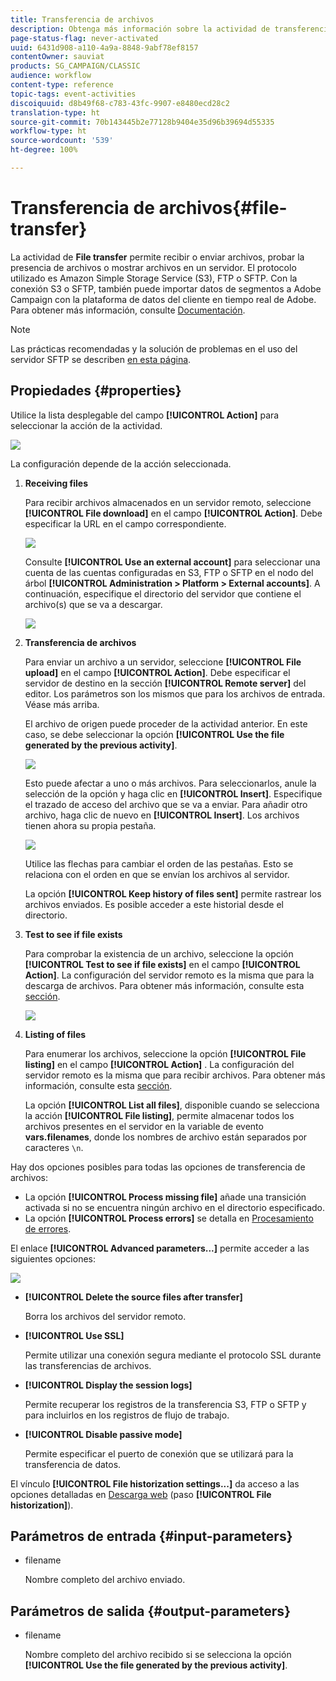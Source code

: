 ```yaml
---
title: Transferencia de archivos
description: Obtenga más información sobre la actividad de transferencia de archivos.
page-status-flag: never-activated
uuid: 6431d908-a110-4a9a-8848-9abf78ef8157
contentOwner: sauviat
products: SG_CAMPAIGN/CLASSIC
audience: workflow
content-type: reference
topic-tags: event-activities
discoiquuid: d8b49f68-c783-43fc-9907-e8480ecd28c2
translation-type: ht
source-git-commit: 70b143445b2e77128b9404e35d96b39694d55335
workflow-type: ht
source-wordcount: '539'
ht-degree: 100%

---
```



# Transferencia de archivos{#file-transfer}

La actividad de **File transfer** permite recibir o enviar archivos, probar la presencia de archivos o mostrar archivos en un servidor. El protocolo utilizado es Amazon Simple Storage Service (S3), FTP o SFTP.
Con la conexión S3 o SFTP, también puede importar datos de segmentos a Adobe Campaign con la plataforma de datos del cliente en tiempo real de Adobe. Para obtener más información, consulte [Documentación](https://docs.adobe.com/content/help/es-ES/experience-platform/rtcdp/destinations/destinations-cat/adobe-destinations/adobe-campaign-destination.html).

>[!NOTE]
>
>Las prácticas recomendadas y la solución de problemas en el uso del servidor SFTP se describen [en esta página](../../platform/using/sftp-server-usage.md).

## Propiedades {#properties}

Utilice la lista desplegable del campo **[!UICONTROL Action]** para seleccionar la acción de la actividad.

![](assets/file_transfert_action.png)

La configuración depende de la acción seleccionada.

1. **Receiving files**

   Para recibir archivos almacenados en un servidor remoto, seleccione **[!UICONTROL File download]** en el campo **[!UICONTROL Action]**. Debe especificar la URL en el campo correspondiente.

   ![](assets/file_transfert_edit.png)

   Consulte **[!UICONTROL Use an external account]** para seleccionar una cuenta de las cuentas configuradas en S3, FTP o SFTP en el nodo del árbol **[!UICONTROL Administration > Platform > External accounts]**. A continuación, especifique el directorio del servidor que contiene el archivo(s) que se va a descargar.

   ![](assets/file_transfert_edit_external.png)

1. **Transferencia de archivos**

   Para enviar un archivo a un servidor, seleccione **[!UICONTROL File upload]** en el campo **[!UICONTROL Action]**. Debe especificar el servidor de destino en la sección **[!UICONTROL Remote server]** del editor. Los parámetros son los mismos que para los archivos de entrada. Véase más arriba.

   El archivo de origen puede proceder de la actividad anterior. En este caso, se debe seleccionar la opción **[!UICONTROL Use the file generated by the previous activity]**.

   ![](assets/file_transfert_edit_send.png)

   Esto puede afectar a uno o más archivos. Para seleccionarlos, anule la selección de la opción y haga clic en **[!UICONTROL Insert]**. Especifique el trazado de acceso del archivo que se va a enviar. Para añadir otro archivo, haga clic de nuevo en **[!UICONTROL Insert]**. Los archivos tienen ahora su propia pestaña.

   ![](assets/file_transfert_source.png)

   Utilice las flechas para cambiar el orden de las pestañas. Esto se relaciona con el orden en que se envían los archivos al servidor.

   La opción **[!UICONTROL Keep history of files sent]** permite rastrear los archivos enviados. Es posible acceder a este historial desde el directorio.

1. **Test to see if file exists**

   Para comprobar la existencia de un archivo, seleccione la opción **[!UICONTROL Test to see if file exists]** en el campo **[!UICONTROL Action]**. La configuración del servidor remoto es la misma que para la descarga de archivos. Para obtener más información, consulte esta [sección](#properties).

   ![](assets/file_transfert_edit_test.png)

1. **Listing of files**

   Para enumerar los archivos, seleccione la opción **[!UICONTROL File listing]** en el campo **[!UICONTROL Action]** . La configuración del servidor remoto es la misma que para recibir archivos. Para obtener más información, consulte esta [sección](#properties).

   La opción **[!UICONTROL List all files]**, disponible cuando se selecciona la acción **[!UICONTROL File listing]**, permite almacenar todos los archivos presentes en el servidor en la variable de evento **vars.filenames**, donde los nombres de archivo están separados por caracteres `\n`.

Hay dos opciones posibles para todas las opciones de transferencia de archivos:

* La opción **[!UICONTROL Process missing file]** añade una transición activada si no se encuentra ningún archivo en el directorio especificado.
* La opción **[!UICONTROL Process errors]** se detalla en [Procesamiento de errores](../../workflow/using/monitoring-workflow-execution.md#processing-errors).

El enlace **[!UICONTROL Advanced parameters...]** permite acceder a las siguientes opciones:

![](assets/file_transfert_advanced.png)

* **[!UICONTROL Delete the source files after transfer]**

   Borra los archivos del servidor remoto.

* **[!UICONTROL Use SSL]**

   Permite utilizar una conexión segura mediante el protocolo SSL durante las transferencias de archivos.

* **[!UICONTROL Display the session logs]**

   Permite recuperar los registros de la transferencia S3, FTP o SFTP y para incluirlos en los registros de flujo de trabajo.

* **[!UICONTROL Disable passive mode]**

   Permite especificar el puerto de conexión que se utilizará para la transferencia de datos.

El vínculo **[!UICONTROL File historization settings...]** da acceso a las opciones detalladas en [ Descarga web](../../workflow/using/web-download.md) (paso **[!UICONTROL File historization]**).

## Parámetros de entrada {#input-parameters}

* filename

   Nombre completo del archivo enviado.

## Parámetros de salida {#output-parameters}

* filename

   Nombre completo del archivo recibido si se selecciona la opción **[!UICONTROL Use the file generated by the previous activity]**.
